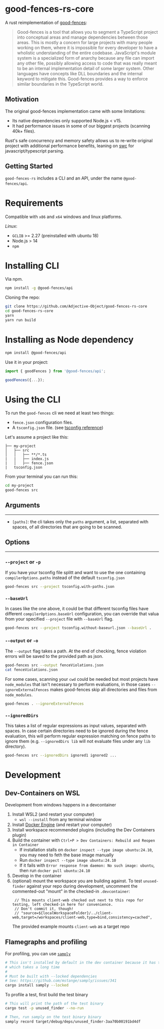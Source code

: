 # good-fences-rs-core

<!-- Core implementation of [`good-fences-rs`](https://github.com/Adjective-Object/good-fences.rs) -->


<!-- Written against `rustc 1.47.0 (18bf6b4f0 2020-10-07)` -->

A rust reimplementation of [good-fences](https://github.com/smikula/good-fences):
> Good-fences is a tool that allows you to segment a TypeScript project into conceptual areas and manage dependencies between those areas.
This is mostly a concern for large projects with many people working on them, where it is impossible for every developer to have a wholistic understanding of the entire codebase. JavaScript's module system is a specialized form of anarchy because any file can import any other file, possibly allowing access to code that was really meant to be an internal implementation detail of some larger system. Other languages have concepts like DLL boundaries and the internal keyword to mitigate this. Good-fences provides a way to enforce similar boundaries in the TypeScript world.

## Motivation

The original good-fences implementation came with some limitations:
- Its native dependencies only supported Node.js < v15.
- It had performance issues in some of our biggest projects (scanning 40k+ files).

Rust's safe concurrency and memory safety allows us to re-write original project with additional performance benefits, leaning on [swc](https://github.com/swc-project/swc/) for javascript/typescript parsing.
## Getting Started

`good-fences-rs` includes a CLI and an API, under the name `@good-fences/api`.

# Requirements

Compatible with `x86` and `x64` windows and linux platforms.

_Linux_:
- `GCLIB` >= 2.27 (preinstalled with ubuntu 18)
- Node.js > 14
- `npm`


# Installing CLI

Via npm.

``` sh
npm install -g @good-fences/api
```

Cloning the repo:

``` sh
git clone https://github.com/Adjective-Object/good-fences-rs-core
cd good-fences-rs-core
yarn
yarn run build
```

# Installing as Node dependency

``` sh
npm install @good-fences/api
```

Use it in your project:
``` js
import { goodFences } from '@good-fences/api';

goodFences({...});
```

# Using the CLI

To run the `good-fences` cli we need at least two things:
- `fence.json` configuration files.
- A `tsconfig.json` file. (see [tsconfig reference](https://www.typescriptlang.org/tsconfig))

Let's assume a project like this:

```
├── my-project
│   ├── src
│   │   ├── **/*.ts
|   |   ├── index.js
|   │   ├── fence.json
|   tsconfig.json
```

From your terminal you can run this:
``` sh
cd my-project
good-fences src
```

## Arguments
---

- `[paths]`: the cli takes only the `paths` argument, a list, separated with spaces, of all directories that are going to be scanned.

## Options
---
### `--project` or `-p`

If you have your tsconfig file splitt and want to use the one containing `compilerOptions.paths` instead of the default `tsconfig.json`
``` sh
good-fences src --project tsconfig.with-paths.json
```
### `--baseUrl`

In cases like the one above, it could be that different tsconfig files have different `compilerOptions.baseUrl` configuration, you can override that valua from your specified `--project` file with `--baseUrl` flag.

``` sh
good-fences src --project tsconfig.without-baseurl.json --baseUrl .
```

### `--output` or `-o`
The `--output` flag takes a path. At the end of checking, fence violation errors will be saved to the provided path as json.

``` sh
good-fences src --output fenceViolations.json
cat fenceViolations.json
```

For some cases, scanning your `cwd` could be needed but most projects have `node_modules` that isn't necessary to perform evaluations, in those cases `--ignoreExternalFences` makes good-fences skip all directories and files from `node_modules`.
``` sh
good-fences . --ignoreExternalFences
```

### `--ignoredDirs`
This takes a list of regular expressions as input values, separated with spaces. In case certain directories need to be ignored during the fence evaluation, this will perform regular expression matching on fence paths to ignore them (e.g. `--ignoredDirs lib` will not evaluate files under any `lib` directory).

``` sh
good-fences src --ignoredDirs ignored1 ignored2 ...
```

# Development
## Dev-Containers on WSL
Development from windows happens in a devcontainer
1. Install WSL2 (and restart your computer)
    - `wsl --install` from any terminal window
2. Install [Docker Engine](https://docs.docker.com/engine/install/) (and restart your computer)
3. Install workspace recommended plugins (including the Dev Containers plugin)
4. Build the container with `Ctrl+P > Dev Containers: Rebuild and Reopen in Container`
    - If installation stalls on `docker inspect --type image ubuntu:24.10`, you may need to feth the base image manually
    - Run `docker inspect --type image ubuntu:24.10`
    - If it fails with `Error response from daemon: No such image: ubuntu`, then run `docker pull ubuntu:24.10`
5. Develop in the container
6. (optional) mount the workspace you are building against.
   To test `unused-finder` against your repo during development, uncomment the commented-out "mount" in the checked-in `.devcontainer`: 
   ```json5
    // This mounts client-web checked out next to this repo for testing, left checked-in here for convenience.
    // Don't commit it, though!
    // "source=${localWorkspaceFolder}/../client-web,target=/workspaces/client-web,type=bind,consistency=cached",
    ```
    The provided example mounts `client-web` as a target repo

## Flamegraphs and profiling
For profiling, you can use [`samply`](https://github.com/mstange/samply)
```sh
# This isn't installed by default in the dev container because it has to be built from source,
# which takes a long time
#
# Must be built with --locked dependencies
# See: https://github.com/mstange/samply/issues/341
cargo install samply --locked
```

To profile a test, first build the test binary
```sh
# This will print the path of the test binary
cargo test -p unused_finder --no-run

# Then, run samply on the test binary binary
samply record target/debug/deps/unused_finder-3aa70b00191bd4df
```